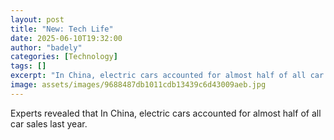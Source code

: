 ```yaml
---
layout: post
title: "New: Tech Life"
date: 2025-06-10T19:32:00
author: "badely"
categories: [Technology]
tags: []
excerpt: "In China, electric cars accounted for almost half of all car sales last year."
image: assets/images/9688487db1011cdb13439c6d43009aeb.jpg
---
```


Experts revealed that In China, electric cars accounted for almost half of all car sales last year.

